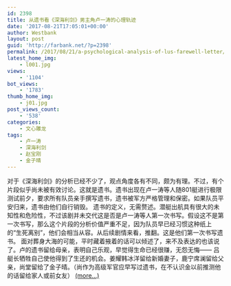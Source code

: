 ```yaml
---
id: 2398
title: 从遗书看《深海利剑》男主角卢一涛的心理轨迹
date: '2017-08-21T17:05:01+00:00'
author: Westbank
layout: post
guid: 'http://farbank.net/?p=2398'
permalink: /2017/08/21/a-psychological-analysis-of-lus-farewell-letter/
latest_home_img:
    - l001.jpg
views:
    - '1104'
bot_views:
    - '1783'
thumb_home_img:
    - j01.jpg
post_views_count:
    - '538'
categories:
    - 文心雕龙
tags:
    - 卢一涛
    - 深海利剑
    - 赵宝刚
    - 金子晴
---
```


对于《深海利剑》的分析已经不少了，观点角度各有不同，颇为有理。不过，有个片段似乎尚未被有效讨论。这就是遗书。遗书出现在卢一涛等人随801艇进行极限测试前夕，要求所有队员亲手撰写遗书，遗书被军方严格管理和保密。如果队员平安归来，遗书由他们自行销毁。 遗书的定义，无需赘述。潜艇出航具有很大的未知性和危险性，不过该剧并未交代这是否是卢一涛等人第一次书写。假设这不是第一次书写，那么这个片段的分析价值严重不足，因为队员早已经习惯这种纸上的“生死离别”，他们会相当从容。从后续剧情来看，推翻。这是他们第一次书写遗书。 面对葬身大海的可能，平时藏着掖着的话可以倾述了，来不及表达的也该说了。卢的遗书留给母亲，表明自己乐观，早觉得生命已经很赚，无怨无悔—— 吕艇长牺牲自己使他得到了生还的机会。姜耀韩冰洋留给新婚妻子，鹿宁席澜留给父亲，尚堂留给了金子晴。（尚作为高级军官应早写过遗书，在不认识金以前推测他的话留给家人或前女友） [<span aria-label="Continue reading 从遗书看《深海利剑》男主角卢一涛的心理轨迹">(more…)</span>](http://farbank.net/2017/08/21/a-psychological-analysis-of-lus-farewell-letter/#more-2398)